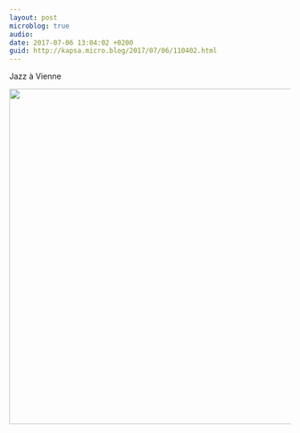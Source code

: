 ```yaml
---
layout: post
microblog: true
audio: 
date: 2017-07-06 13:04:02 +0200
guid: http://kapsa.micro.blog/2017/07/06/110402.html
---
```

Jazz à Vienne

<img src="http://jeankapsa.com/uploads/2017/b0f8c3a1ed.jpg" width="600" height="600" style="height: auto" />

